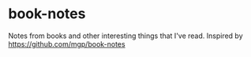# book-notes
Notes from books and other interesting things that I've read. Inspired by https://github.com/mgp/book-notes
